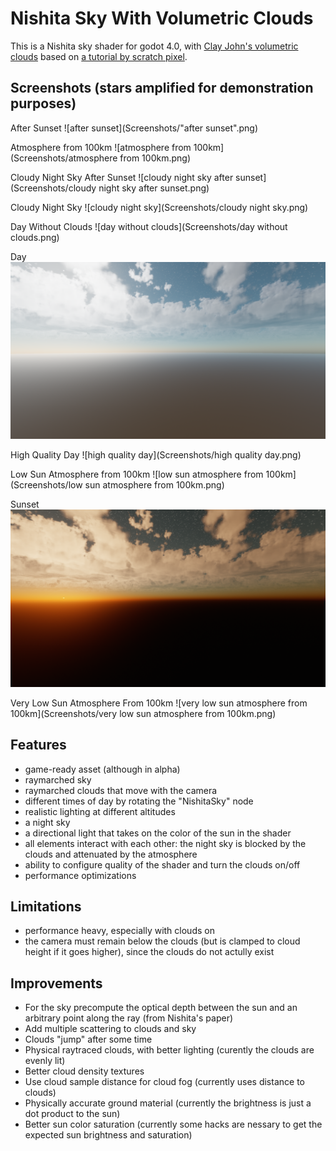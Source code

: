 # Nishita Sky With Volumetric Clouds

This is a Nishita sky shader for godot 4.0, with [Clay John's volumetric clouds](https://github.com/clayjohn/godot-volumetric-cloud-demo) based on [a tutorial by scratch pixel](https://www.scratchapixel.com/lessons/procedural-generation-virtual-worlds/simulating-sky/simulating-colors-of-the-sky.html).

## Screenshots (stars amplified for demonstration purposes)

After Sunset
![after sunset](Screenshots/"after sunset".png)

Atmosphere from 100km
![atmosphere from 100km](Screenshots/atmosphere from 100km.png)

Cloudy Night Sky After Sunset
![cloudy night sky after sunset](Screenshots/cloudy night sky after sunset.png)

Cloudy Night Sky
![cloudy night sky](Screenshots/cloudy night sky.png)

Day Without Clouds
![day without clouds](Screenshots/day without clouds.png)

Day
![day](Screenshots/day.png)

High Quality Day
![high quality day](Screenshots/high quality day.png)

Low Sun Atmosphere from 100km
![low sun atmosphere from 100km](Screenshots/low sun atmosphere from 100km.png)

Sunset
![sunset](Screenshots/sunset.png)

Very Low Sun Atmosphere From 100km
![very low sun atmosphere from 100km](Screenshots/very low sun atmosphere from 100km.png)

## Features
* game-ready asset (although in alpha)
* raymarched sky
* raymarched clouds that move with the camera
* different times of day by rotating the "NishitaSky" node
* realistic lighting at different altitudes
* a night sky
* a directional light that takes on the color of the sun in the shader
* all elements interact with each other: the night sky is blocked by the clouds and attenuated by the atmosphere
* ability to configure quality of the shader and turn the clouds on/off
* performance optimizations

## Limitations
* performance heavy, especially with clouds on
* the camera must remain below the clouds (but is clamped to cloud height if it goes higher), since the clouds do not actully exist

## Improvements
* For the sky precompute the optical depth between the sun and an arbitrary point along the ray (from Nishita's paper)
* Add multiple scattering to clouds and sky
* Clouds "jump" after some time
* Physical raytraced clouds, with better lighting (curently the clouds are evenly lit)
* Better cloud density textures
* Use cloud sample distance for cloud fog (currently uses distance to clouds)
* Physically accurate ground material (currently the brightness is just a dot product to the sun)
* Better sun color saturation (currently some hacks are nessary to get the expected sun brightness and saturation)
